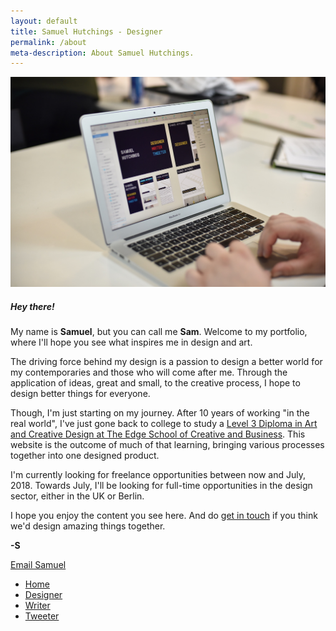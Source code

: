 ```yaml
---
layout: default
title: Samuel Hutchings - Designer
permalink: /about
meta-description: About Samuel Hutchings.
---
```


  <div class="container">
  <div class="row full-height">
    <div class="col-lg-7 col-left-scroll">
        <div class="card">
          <img class="card-img-top" src="/img/aboutHero.png" alt="Samuel Hutchings">
          <div class="card-body">
            <h5 class="card-title">Hey there!</h5>
            <p class="card-text">My name is <strong>Samuel</strong>, but you can call me <strong>Sam</strong>. Welcome to my portfolio, where I'll hope you see what inspires me in design and art.</p>
            <p>The driving force behind my design is a passion to design a better world for my contemporaries and those who will come after me. Through the application of ideas, great and small, to the creative process, I hope to design better things for everyone.</p>
            <p>Though, I'm just starting on my journey. After 10 years of working "in the real world", I've just gone back to college to study a <a href="https://www.eastkent.ac.uk/course/art-and-creative-design-level-3">Level 3 Diploma in Art and Creative Design at The Edge School of Creative and Business</a>. This website is the outcome of much of that learning, bringing various processes together into one designed product.</p>
            <p>I'm currently looking for freelance opportunities between now and July, 2018. Towards July, I'll be looking for full-time opportunities in the design sector, either in the UK or Berlin.</p>
            <p>I hope you enjoy the content you see here. And do <a href="mailto:hi@samhutchings.co">get in touch</a> if you think we'd design amazing things together.</p>
            <p><strong>-S</strong></p>
            <a href="mailto:hi@samhutchings.co" class="btn btn-block btn-outline-primary btn-lg">Email Samuel</a>
      </div>
    </div>
  </div>
  <div class="col-lg-5 fixed-right-desktop">
    <!-- HTML for Home Page navigation-->
    <nav class="navigation">
      <ul>
        <li><a href="/index.html" title="Go home">Home</a></li>
        <li><a href="/designer" title="View my portfolio">Designer</a></li>
        <li><a href="https://www.medium.com/@Smutchings" title="Read my writings on Medium">Writer</a></li>
        <li><a href="https://www.twitter.com/Smutchings" title="View my Twitter">Tweeter</a></li>
      </ul>
    </nav>
</div>
</div>
</div>
